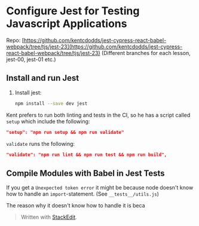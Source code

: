 
# Configure Jest for Testing Javascript Applications

Repo: [https://github.com/kentcdodds/jest-cypress-react-babel-webpack/tree/tjs/jest-23](https://github.com/kentcdodds/jest-cypress-react-babel-webpack/tree/tjs/jest-23) (Different branches for each lesson, jest-00, jest-01 etc.)

## Install and run Jest

1. Install jest:
	 ```bash
	npm install --save dev jest
	```

Kent prefers to run both linting and tests in the CI, so he has a script called `setup` which include the following:
```json
"setup": "npm run setup && npm run validate"
```

`validate` runs the following:
```json
"validate": "npm run lint && npm run test && npm run build",
```

## Compile Modules with Babel in Jest Tests

If you get a `Unexpected token error` it might be because node doesn't know how to handle an `import`-statement. (See  `__tests__/utils.js`)

The reason why it doesn't know how to handle it is beca

> Written with [StackEdit](https://stackedit.io/).
<!--stackedit_data:
eyJoaXN0b3J5IjpbLTEzOTIwNjI1MDUsNjE3NjEwMTcsMjAwOT
Y1MzQ4NF19
-->